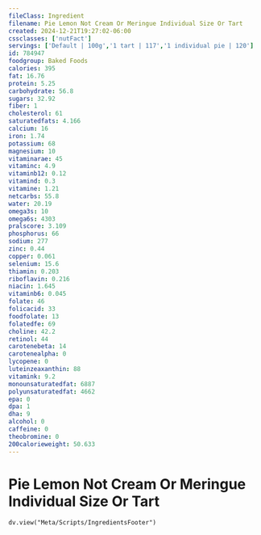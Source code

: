 ```yaml
---
fileClass: Ingredient
filename: Pie Lemon Not Cream Or Meringue Individual Size Or Tart
created: 2024-12-21T19:27:02-06:00
cssclasses: ['nutFact']
servings: ['Default | 100g','1 tart | 117','1 individual pie | 120']
id: 784947
foodgroup: Baked Foods
calories: 395
fat: 16.76
protein: 5.25
carbohydrate: 56.8
sugars: 32.92
fiber: 1
cholesterol: 61
saturatedfats: 4.166
calcium: 16
iron: 1.74
potassium: 68
magnesium: 10
vitaminarae: 45
vitaminc: 4.9
vitaminb12: 0.12
vitamind: 0.3
vitamine: 1.21
netcarbs: 55.8
water: 20.19
omega3s: 10
omega6s: 4303
pralscore: 3.109
phosphorus: 66
sodium: 277
zinc: 0.44
copper: 0.061
selenium: 15.6
thiamin: 0.203
riboflavin: 0.216
niacin: 1.645
vitaminb6: 0.045
folate: 46
folicacid: 33
foodfolate: 13
folatedfe: 69
choline: 42.2
retinol: 44
carotenebeta: 14
carotenealpha: 0
lycopene: 0
luteinzeaxanthin: 88
vitamink: 9.2
monounsaturatedfat: 6887
polyunsaturatedfat: 4662
epa: 0
dpa: 1
dha: 9
alcohol: 0
caffeine: 0
theobromine: 0
200calorieweight: 50.633
---
```


# Pie Lemon Not Cream Or Meringue Individual Size Or Tart

```dataviewjs
dv.view("Meta/Scripts/IngredientsFooter")
```